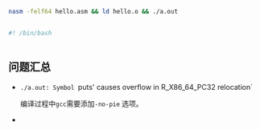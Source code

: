 ```bash
nasm -felf64 hello.asm && ld hello.o && ./a.out


#! /bin/bash



```



## 问题汇总

* `./a.out: Symbol `puts' causes overflow in R_X86_64_PC32 relocation`

  编译过程中`gcc`需要添加`-no-pie` 选项。

* 




